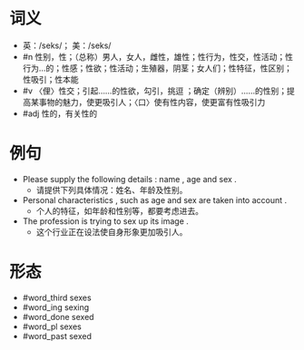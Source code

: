 # 词义
- 英：/seks/； 美：/seks/
- #n 性别，性；（总称）男人，女人，雌性，雄性；性行为，性交，性活动；性行为…的；性感；性欲；性活动；生殖器，阴茎；女人们；性特征，性区别；性吸引；性本能
- #v 〈俚〉性交；引起……的性欲，勾引，挑逗 ；确定（辨别）……的性别；提高某事物的魅力，使更吸引人；〈口〉使有性内容，使更富有性吸引力
- #adj 性的，有关性的
# 例句
- Please supply the following details : name , age and sex .
	- 请提供下列具体情况：姓名、年龄及性别。
- Personal characteristics , such as age and sex are taken into account .
	- 个人的特征，如年龄和性别等，都要考虑进去。
- The profession is trying to sex up its image .
	- 这个行业正在设法使自身形象更加吸引人。
# 形态
- #word_third sexes
- #word_ing sexing
- #word_done sexed
- #word_pl sexes
- #word_past sexed

